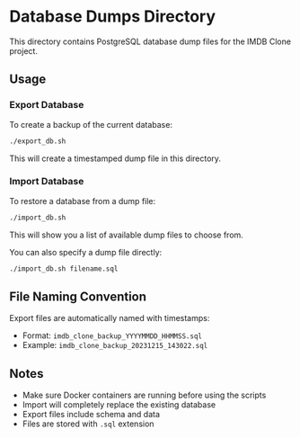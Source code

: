 # Database Dumps Directory

This directory contains PostgreSQL database dump files for the IMDB Clone project.

## Usage

### Export Database
To create a backup of the current database:
```bash
./export_db.sh
```

This will create a timestamped dump file in this directory.

### Import Database
To restore a database from a dump file:
```bash
./import_db.sh
```

This will show you a list of available dump files to choose from.

You can also specify a dump file directly:
```bash
./import_db.sh filename.sql
```

## File Naming Convention

Export files are automatically named with timestamps:
- Format: `imdb_clone_backup_YYYYMMDD_HHMMSS.sql`
- Example: `imdb_clone_backup_20231215_143022.sql`

## Notes

- Make sure Docker containers are running before using the scripts
- Import will completely replace the existing database
- Export files include schema and data
- Files are stored with `.sql` extension